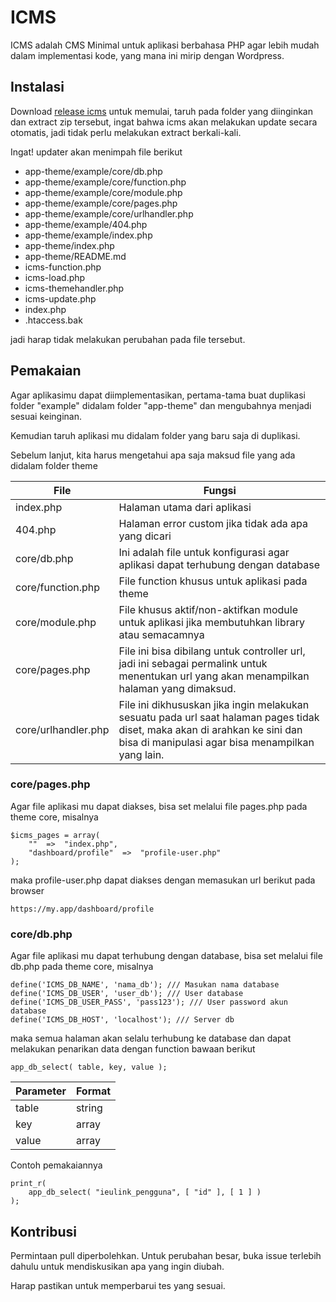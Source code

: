 # ICMS

ICMS adalah CMS Minimal untuk aplikasi berbahasa PHP agar lebih mudah dalam implementasi kode, yang mana ini mirip dengan Wordpress.

## Instalasi

Download [release  icms](https://github.com/GreenRunchly/icms/releases/download/latest/icms.zip) untuk memulai, taruh pada folder yang diinginkan dan extract zip tersebut, ingat bahwa icms akan melakukan update secara otomatis, jadi tidak perlu melakukan extract berkali-kali.

Ingat! updater akan menimpah file berikut

- app-theme/example/core/db.php
- app-theme/example/core/function.php
- app-theme/example/core/module.php
- app-theme/example/core/pages.php
- app-theme/example/core/urlhandler.php
- app-theme/example/404.php
- app-theme/example/index.php
- app-theme/index.php
- app-theme/README.md
- icms-function.php
- icms-load.php
- icms-themehandler.php
- icms-update.php
- index.php
- .htaccess.bak

jadi harap tidak melakukan perubahan pada file tersebut.


## Pemakaian
Agar aplikasimu dapat diimplementasikan, pertama-tama buat duplikasi folder "example" didalam folder "app-theme" dan mengubahnya menjadi sesuai keinginan.

Kemudian taruh aplikasi mu didalam folder yang baru saja di duplikasi.

Sebelum lanjut, kita harus mengetahui apa saja maksud file yang ada didalam folder theme

| File | Fungsi |
| ------ | ------ |
| index.php | Halaman utama dari aplikasi |
| 404.php | Halaman error custom jika tidak ada apa yang dicari |
| core/db.php | Ini adalah file untuk konfigurasi agar aplikasi dapat terhubung dengan database |
| core/function.php | File function khusus untuk aplikasi pada theme |
| core/module.php | File khusus aktif/non-aktifkan module untuk aplikasi jika membutuhkan library atau semacamnya |
| core/pages.php | File ini bisa dibilang untuk controller url, jadi ini sebagai permalink untuk menentukan url yang akan menampilkan halaman yang dimaksud. |
| core/urlhandler.php | File ini dikhususkan jika ingin melakukan sesuatu pada url saat halaman pages tidak diset, maka akan di arahkan ke sini dan bisa di manipulasi agar bisa menampilkan yang lain. |

### core/pages.php
Agar file aplikasi mu dapat diakses, bisa set melalui file pages.php pada theme core, misalnya 
```
$icms_pages = array(
	"" 	=>	"index.php",
	"dashboard/profile"  =>  "profile-user.php"
);
```
maka profile-user.php dapat diakses dengan memasukan url berikut pada browser 
```
https://my.app/dashboard/profile
```

### core/db.php
Agar file aplikasi mu dapat terhubung dengan database, bisa set melalui file db.php pada theme core, misalnya 
```
define('ICMS_DB_NAME', 'nama_db'); /// Masukan nama database
define('ICMS_DB_USER', 'user_db'); /// User database
define('ICMS_DB_USER_PASS', 'pass123'); /// User password akun database
define('ICMS_DB_HOST', 'localhost'); /// Server db
```
maka semua halaman akan selalu terhubung ke database dan dapat melakukan penarikan data dengan function bawaan berikut
```
app_db_select( table, key, value );
```
| Parameter | Format |
| ------ | ------ |
| table | string |
| key | array |
| value | array |

Contoh pemakaiannya 

```
print_r( 
    app_db_select( "ieulink_pengguna", [ "id" ], [ 1 ] )
);
```


## Kontribusi

Permintaan pull diperbolehkan. Untuk perubahan besar, buka issue terlebih dahulu
untuk mendiskusikan apa yang ingin diubah.

Harap pastikan untuk memperbarui tes yang sesuai.
